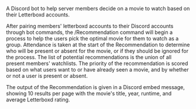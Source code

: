A Discord bot to help server members decide on a movie to watch based on their Letterboxd accounts.

After pairing members' letterboxd accounts to their Discord accounts through bot commands, the /Recommendation command will begin a process to help the users pick the optimal movie for them to watch as a group.
Attendance is taken at the start of the Recommendation to determine who will be present or absent for the movie, or if they should be ignored for the process.
The list of potential recommendations is the union of all present members' watchlists.
The priority of the recommendation is scored based on what users want to or have already seen a movie, and by whether or not a user is present or absent.

The output of the Recommendation is given in a Discord embed message, showing 10 results per page with the movie's title, year, runtime, and average Letterboxd rating.

